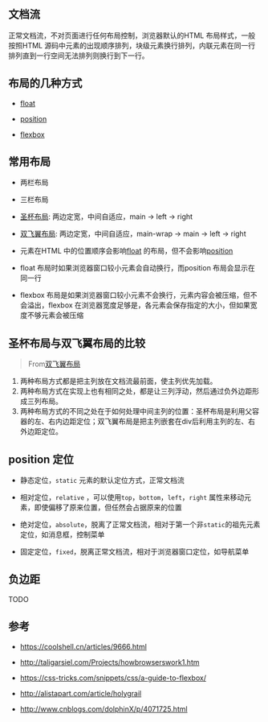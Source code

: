 ## 文档流

正常文档流，不对页面进行任何布局控制，浏览器默认的HTML 布局样式，一般按照HTML 源码中元素的出现顺序排列，块级元素换行排列，内联元素在同一行排列直到一行空间无法排列则换行到下一行。

## 布局的几种方式

- [float](../03_css/src/float.html)

- [position](src/two-column-position.html)

- [flexbox](src/flexbox.html)

## 常用布局

- 两栏布局

- 三栏布局

- [圣杯布局](http://alistapart.com/article/holygrail): 两边定宽，中间自适应，main -> left -> right

- [双飞翼布局](https://theqwang.github.io/2016/01/08/%E6%B5%85%E6%9E%90%E5%9C%A3%E6%9D%AF%E5%B8%83%E5%B1%80%E5%92%8C%E5%8F%8C%E9%A3%9E%E7%BF%BC%E5%B8%83%E5%B1%80): 两边定宽，中间自适应，main-wrap -> main -> left -> right

- 元素在HTML 中的位置顺序会影响[float](src/two-column-float.html) 的布局，但不会影响[position](src/two-column-position.html)

- float 布局时如果浏览器窗口较小元素会自动换行，而position 布局会显示在同一行

- flexbox 布局是如果浏览器窗口较小元素不会换行，元素内容会被压缩，但不会溢出，flexbox 在浏览器宽度足够是，各元素会保存指定的大小，但如果宽度不够元素会被压缩

## 圣杯布局与双飞翼布局的比较

> From[双飞翼布局](https://theqwang.github.io/2016/01/08/%E6%B5%85%E6%9E%90%E5%9C%A3%E6%9D%AF%E5%B8%83%E5%B1%80%E5%92%8C%E5%8F%8C%E9%A3%9E%E7%BF%BC%E5%B8%83%E5%B1%80)

1. 两种布局方式都是把主列放在文档流最前面，使主列优先加载。
2. 两种布局方式在实现上也有相同之处，都是让三列浮动，然后通过负外边距形成三列布局。
3. 两种布局方式的不同之处在于如何处理中间主列的位置：圣杯布局是利用父容器的左、右内边距定位；双飞翼布局是把主列嵌套在div后利用主列的左、右外边距定位。

## position 定位

- 静态定位，`static` 元素的默认定位方式，正常文档流

- 相对定位，`relative` ，可以使用`top`，`bottom`，`left`，`right` 属性来移动元素，即使偏移了原来位置，但任然会占据原来的位置

- 绝对定位，`absolute`，脱离了正常文档流，相对于第一个非`static`的祖先元素定位，如消息框，控制菜单

- 固定定位，`fixed`，脱离正常文档流，相对于浏览器窗口定位，如导航菜单

## 负边距

TODO

## 参考

- https://coolshell.cn/articles/9666.html

- http://taligarsiel.com/Projects/howbrowserswork1.htm

- https://css-tricks.com/snippets/css/a-guide-to-flexbox/

- http://alistapart.com/article/holygrail

- http://www.cnblogs.com/dolphinX/p/4071725.html
